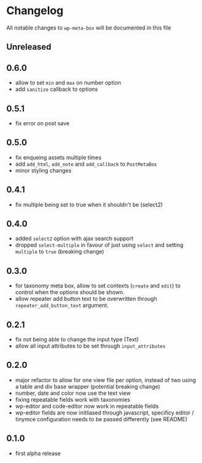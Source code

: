 # Changelog

All notable changes to `wp-meta-box` will be documented in this file

## Unreleased

## 0.6.0

- allow to set `min` and `max` on number option
- add `sanitize` callback to options

## 0.5.1

- fix error on post save

## 0.5.0

- fix enqueing assets multiple times
- add `add_html`, `add_note` and `add_callback` to `PostMetaBox`
- minor styling changes

## 0.4.1

- fix multiple being set to true when it shouldn't be (select2)

## 0.4.0

- added `select2` option with ajax search support
- dropped `select-multiple` in favour of just using `select` and setting `multiple` to `true` (breaking change)

## 0.3.0

- for taxonomy meta box, allow to set contexts (`create` and `edit`) to control when the options should be shown.
- allow repeater add button text to be overwritten through `repeater_add_button_text` argument.

## 0.2.1

- fix not being able to change the input type (Text)
- allow all input attributes to be set through `input_attributes`

## 0.2.0

- major refactor to allow for one view file per option, instead of two using a table and div base wrapper (potential breaking change)
- number, date and color now use the text view
- fixing repeatable fields work with taxonomies
- wp-editor and code-editor now work in repeatable fields
- wp-editor fields are now initliased through javascript, specificy editor / tinymce configuration needs to be passed differently (see README)

## 0.1.0

- first alpha release
